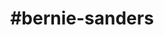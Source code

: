---
title: "#bernie-sanders"
hashtag: "bernie-sanders"
tags:
  - American
  - Politician
  - Presidential Candidate
  - Human Being
---